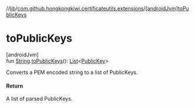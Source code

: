 //[lib](../../index.md)/[com.github.hongkongkiwi.certificateutils.extensions](index.md)/[[androidJvm]toPublicKeys]([android-jvm]to-public-keys.md)

# toPublicKeys

[androidJvm]\
fun [String](https://kotlinlang.org/api/latest/jvm/stdlib/kotlin/-string/index.html).[toPublicKeys]([android-jvm]to-public-keys.md)(): [List](https://kotlinlang.org/api/latest/jvm/stdlib/kotlin.collections/-list/index.html)&lt;[PublicKey](https://developer.android.com/reference/kotlin/java/security/PublicKey.html)&gt;

Converts a PEM encoded string to a list of PublicKeys.

#### Return

A list of parsed PublicKeys.
